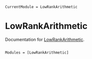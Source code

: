 ```@meta
CurrentModule = LowRankArithmetic
```

# LowRankArithmetic

Documentation for [LowRankArithmetic](https://github.com/FHoltorf/LowRankArithmetic.jl).

```@index
```

```@autodocs
Modules = [LowRankArithmetic]
```
